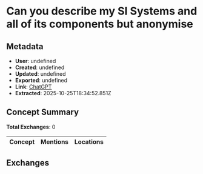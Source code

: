 # Can you describe my SI Systems and all of its components but anonymise

## Metadata

- **User**: undefined
- **Created**: undefined
- **Updated**: undefined
- **Exported**: undefined
- **Link**: [ChatGPT](undefined)
- **Extracted**: 2025-10-25T18:34:52.851Z

## Concept Summary

**Total Exchanges**: 0

| Concept | Mentions | Locations |
|---------|----------|----------|

## Exchanges

